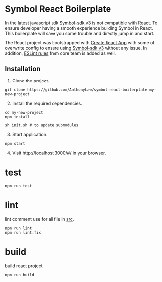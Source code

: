 # Symbol React Boilerplate

In the latest javascript sdk [Symbol-sdk v3](https://www.npmjs.com/package/symbol-sdk/v/3.0.0) is not compatible with React. To ensure developer having a smooth experience building Symbol in React. This boilerplate will save you some trouble and directly jump in and start.

The React project was bootstrapped with [Create React App](https://github.com/facebook/create-react-app) with some of overwrite config to ensure using [Symbol-sdk v3](https://www.npmjs.com/package/symbol-sdk/v/3.0.0) without any issue. In addition, [ESLint rules](https://github.com/symbol/symbol/tree/dev/linters/javascript) from core team is added as well.

## Installation

1. Clone the project.

```
git clone https://github.com/AnthonyLaw/symbol-react-boilerplate my-new-project
```

2. Install the required dependencies.

```
cd my-new-project
npm install

sh init.sh # to update submodules
```

3. Start application.

```shell
npm start
```

4. Visit http://localhost:3000/#/ in your browser.

# test

```
npm run test
```

# lint

lint comment use for all file in [src](/nem/src/).
```
npm run lint
npm run lint:fix
```

# build

build react project
```
npm run build
```